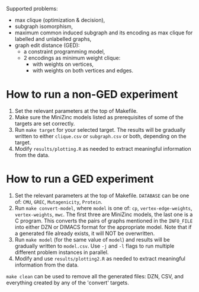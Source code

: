 Supported problems:
* max clique (optimization & decision),
* subgraph isomorphism,
* maximum common induced subgraph and its encoding as max clique for labelled and unlabelled graphs,
* graph edit distance (GED):
    * a constraint programming model,
    * 2 encodings as minimum weight clique:
        * with weights on vertices,
        * with weights on both vertices and edges.

# How to run a non-GED experiment

1. Set the relevant parameters at the top of Makefile.
2. Make sure the MiniZinc models listed as prerequisites of some of the targets are set correctly.
3. Run `make target` for your selected target. The results will be gradually written to either `clique.csv` or `subgraph.csv` or both, depending on the target.
4. Modify `results/plotting.R` as needed to extract meaningful information from the data.

# How to run a GED experiment

1. Set the relevant parameters at the top of Makefile. `DATABASE` can be one of: `CMU`, `GREC`, `Mutagenicity`, `Protein`.
2. Run `make convert-model`, where `model` is one of: `cp`, `vertex-edge-weights`, `vertex-weights`, `mwc`. The first three are MiniZinc models, the last one is a C program. This converts the pairs of graphs mentioned in the `INFO_FILE` into either DZN or DIMACS format for the appropriate model. Note that if a generated file already exists, it will NOT be overwritten.
3. Run `make model` (for the same value of `model`) and results will be gradually written to `model.csv`. Use `-j` and `-l` flags to run multiple different problem instances in parallel.
4. Modify and use `results/plotting2.R` as needed to extract meaningful information from the data.

`make clean` can be used to remove all the generated files: DZN, CSV, and everything created by any of the 'convert' targets.